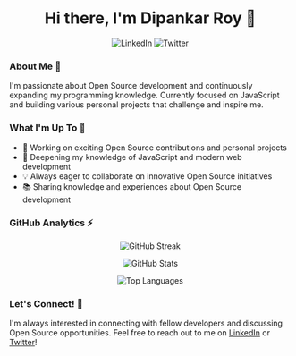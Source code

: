 <h1 align="center">Hi there, I'm Dipankar Roy 👋</h1>

<p align="center">
  <a href="https://www.linkedin.com/in/thedipankarroy/"><img src="https://img.shields.io/badge/LinkedIn-0077B5?style=for-the-badge&logo=linkedin&logoColor=white" alt="LinkedIn"></a>
  <a href="https://twitter.com/the_dipankarroy"><img src="https://img.shields.io/badge/Twitter-1DA1F2?style=for-the-badge&logo=twitter&logoColor=white" alt="Twitter"></a>
</p>

### About Me 💫

I'm passionate about Open Source development and continuously expanding my programming knowledge. Currently focused on JavaScript and building various personal projects that challenge and inspire me.

### What I'm Up To 🚀

- 🔭 Working on exciting Open Source contributions and personal projects
- 🌱 Deepening my knowledge of JavaScript and modern web development
- 💡 Always eager to collaborate on innovative Open Source initiatives
- 📚 Sharing knowledge and experiences about Open Source development

### GitHub Analytics ⚡

<p align="center">
  <img src="https://github-readme-streak-stats.herokuapp.com/?user=thedipankarroy&theme=tokyonight" alt="GitHub Streak" />
</p>

<p align="center">
  <img src="https://github-readme-stats.vercel.app/api?username=thedipankarroy&count_private=true&show_icons=true&theme=tokyonight" alt="GitHub Stats" />
</p>

<p align="center">
  <img src="https://github-readme-stats.vercel.app/api/wakatime?username=the_dipankarroy&layout=compact&theme=tokyonight" alt="Top Languages" />
</p>

### Let's Connect! 🤝

I'm always interested in connecting with fellow developers and discussing Open Source opportunities. Feel free to reach out to me on [LinkedIn](https://www.linkedin.com/in/thedipankarroy/) or [Twitter](https://twitter.com/the_dipankarroy)!
